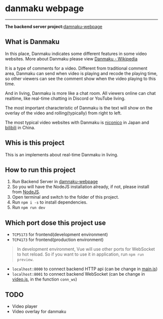 # danmaku webpage

***

**The backend server project:**[damnaku-webpage](https://github.com/LuoXishuang0712/danmaku-webpage)

## What is Danmaku

In this place, Danmaku indicates some different features in some video websites. More about Danmaku please view [Danmaku - Wikipedia](https://en.wikipedia.org/wiki/Danmaku)

It is a type of comments for a video. Different from traditional comment area, Danmaku can send when video is playing and recode the playing time, so other viewers can see the comment show when the video playing to this time.

And in living, Danmaku is more like a chat room. All viewers online can chat realtime, like real-time chatting in Discord or YouTube living.

The most important characteristic of Danmaku is the text will show on the overlay of the video and rolling(typically) from right to left.

The most typical video websites with Danmaku is [niconico](https://www.nicovideo.jp/) in Japan and [bilibili](https://www.bilibili.com/) in China.

## Whis is this project

This is an implements about real-time Danmaku in living.

## How to run this project

1. Run Backend Server in [damnaku-webpage](https://github.com/LuoXishuang0712/danmaku-webpage)
2. So you will have the NodeJS installation already, if not, please install from [NodeJS](https://nodejs.org/en/).
3. Open terminal and switch to the folder of this project.
4. Run `npm i -s` to install dependencies.
5. Run `npm run dev`

## Which port dose this project use

* `TCP5173` for frontend(development environment)
* `TCP4173` for frontend(production environment)

> In development environment, Vue will use other ports for WebSocket to hot reload. So if you want to use it in application, run `npm run preview`.

* `localhost:8000` to connect backend HTTP api (can be change in [main.js](./src/main.js))
* `localhost:8001` to connect backend WebSocket (can be change in [video.js](./src/pages/video.vue), in the function `conn_ws`)

## TODO

* Video player
* Video overlay for danmaku
